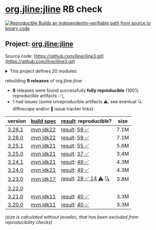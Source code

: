 [org.jline:jline](https://central.sonatype.com/artifact/org.jline/jline/versions) RB check
=======

[![Reproducible Builds](https://reproducible-builds.org/images/logos/rb.svg) an independently-verifiable path from source to binary code](https://reproducible-builds.org/)

## Project: [org.jline:jline](https://central.sonatype.com/artifact/org.jline/jline/versions)

Source code: [https://github.com/jline/jline3.git](https://github.com/jline/jline3.git)

<details><summary>This project defines 20 modules:</summary>

* [org.jline:jansi](https://central.sonatype.com/artifact/org.jline/jansi/3.26.1)
* [org.jline:jansi-core](https://central.sonatype.com/artifact/org.jline/jansi-core/3.26.1)
* [org.jline:jline](https://central.sonatype.com/artifact/org.jline/jline/3.26.1)
* [org.jline:jline-builtins](https://central.sonatype.com/artifact/org.jline/jline-builtins/3.26.1)
* [org.jline:jline-console](https://central.sonatype.com/artifact/org.jline/jline-console/3.26.1)
* [org.jline:jline-console-ui](https://central.sonatype.com/artifact/org.jline/jline-console-ui/3.26.1)
* [org.jline:jline-demo](https://central.sonatype.com/artifact/org.jline/jline-demo/3.26.1)
* [org.jline:jline-graal](https://central.sonatype.com/artifact/org.jline/jline-graal/3.26.1)
* [org.jline:jline-groovy](https://central.sonatype.com/artifact/org.jline/jline-groovy/3.26.1)
* [org.jline:jline-native](https://central.sonatype.com/artifact/org.jline/jline-native/3.26.1)
* [org.jline:jline-parent](https://central.sonatype.com/artifact/org.jline/jline-parent/3.26.1)
* [org.jline:jline-reader](https://central.sonatype.com/artifact/org.jline/jline-reader/3.26.1)
* [org.jline:jline-remote-ssh](https://central.sonatype.com/artifact/org.jline/jline-remote-ssh/3.26.1)
* [org.jline:jline-remote-telnet](https://central.sonatype.com/artifact/org.jline/jline-remote-telnet/3.26.1)
* [org.jline:jline-style](https://central.sonatype.com/artifact/org.jline/jline-style/3.26.1)
* [org.jline:jline-terminal](https://central.sonatype.com/artifact/org.jline/jline-terminal/3.26.1)
* [org.jline:jline-terminal-ffm](https://central.sonatype.com/artifact/org.jline/jline-terminal-ffm/3.26.1)
* [org.jline:jline-terminal-jansi](https://central.sonatype.com/artifact/org.jline/jline-terminal-jansi/3.26.1)
* [org.jline:jline-terminal-jna](https://central.sonatype.com/artifact/org.jline/jline-terminal-jna/3.26.1)
* [org.jline:jline-terminal-jni](https://central.sonatype.com/artifact/org.jline/jline-terminal-jni/3.26.1)
</details>

rebuilding **9 releases** of org.jline:jline:
- **8** releases were found successfully **fully reproducible** (100% reproducible artifacts :white_check_mark:),
- 1 had issues (some unreproducible artifacts :warning:, see eventual :mag: diffoscope and/or :memo: issue tracker links):

| version | [build spec](/BUILDSPEC.md) | [result](https://reproducible-builds.org/docs/jvm/): reproducible? | size |
| -- | --------- | ------ | -- |
| [3.26.1](https://central.sonatype.com/artifact/org.jline/jline/3.26.1/pom) | [mvn jdk22](jline-3.26.1.buildspec) | [result](jline-parent-3.26.1.buildinfo): [59 :white_check_mark: ](jline-parent-3.26.1.buildcompare) | 7.1M |
| [3.26.0](https://central.sonatype.com/artifact/org.jline/jline/3.26.0/pom) | [mvn jdk22](jline-3.26.0.buildspec) | [result](jline-parent-3.26.0.buildinfo): [59 :white_check_mark: ](jline-parent-3.26.0.buildcompare) | 7.1M |
| [3.25.1](https://central.sonatype.com/artifact/org.jline/jline/3.25.1/pom) | [mvn jdk21](jline-3.25.1.buildspec) | [result](jline-parent-3.25.1.buildinfo): [55 :white_check_mark: ](jline-parent-3.25.1.buildcompare) | 5.6M |
| [3.25.0](https://central.sonatype.com/artifact/org.jline/jline/3.25.0/pom) | [mvn jdk21](jline-3.25.0.buildspec) | [result](jline-parent-3.25.0.buildinfo): [37 :white_check_mark: ](jline-parent-3.25.0.buildcompare) | 3.4M |
| [3.24.1](https://central.sonatype.com/artifact/org.jline/jline/3.24.1/pom) | [mvn jdk21](jline-3.24.1.buildspec) | [result](jline-parent-3.24.1.buildinfo): [49 :white_check_mark: ](jline-parent-3.24.1.buildcompare) | 4.3M |
| [3.24.0](https://central.sonatype.com/artifact/org.jline/jline/3.24.0/pom) | [mvn jdk21](jline-3.24.0.buildspec) | [result](jline-parent-3.24.0.buildinfo): [49 :white_check_mark: ](jline-parent-3.24.0.buildcompare) | 4.3M |
| [3.23.0](https://central.sonatype.com/artifact/org.jline/jline/3.23.0/pom) | [mvn jdk17](jline-3.23.0.buildspec) | [result](jline-parent-3.23.0.buildinfo): [29 :white_check_mark:  14 :warning:](jline-parent-3.23.0.buildcompare) [:mag:](jline-parent-3.23.0.diffoscope) | 3.8M |
| [3.22.0](https://central.sonatype.com/artifact/org.jline/jline/3.22.0/pom) | | | |
| [3.21.0](https://central.sonatype.com/artifact/org.jline/jline/3.21.0/pom) | [mvn jdk11](jline-3.21.0.buildspec) | [result](jline-parent-3.21.0.buildinfo): [40 :white_check_mark: ](jline-parent-3.21.0.buildcompare) | 3.3M |
| [3.20.0](https://central.sonatype.com/artifact/org.jline/jline/3.20.0/pom) | [mvn jdk11](jline-3.20.0.buildspec) | [result](jline-parent-3.20.0.buildinfo): [40 :white_check_mark: ](jline-parent-3.20.0.buildcompare) | 3.3M |

<i>(size is calculated without javadoc, that has been excluded from reproducibility checks)</i>
